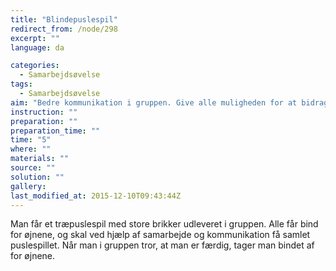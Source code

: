 ```yaml
---
title: "Blindepuslespil"
redirect_from: /node/298
excerpt: ""
language: da

categories: 
  - Samarbejdsøvelse
tags: 
  - Samarbejdsøvelse
aim: "Bedre kommunikation i gruppen. Give alle muligheden for at bidrage med noget"
instruction: ""
preparation: ""
preparation_time: ""
time: "5"
where: ""
materials: ""
source: ""
solution: ""
gallery:
last_modified_at: 2015-12-10T09:43:44Z
---
```

Man får et træpuslespil med store brikker udleveret i gruppen. Alle får bind for øjnene, og skal ved hjælp af samarbejde og kommunikation få samlet puslespillet. Når man i gruppen tror, at man er færdig, tager man bindet af for øjnene.
